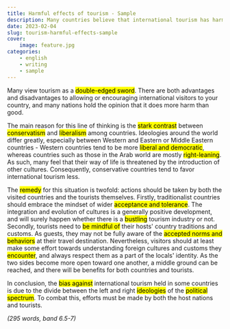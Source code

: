 ```yaml
---
title: Harmful effects of tourism - Sample
description: Many countries believe that international tourism has harmful effects. Why do they think so? What can be done to change their views?
date: 2023-02-04
slug: tourism-harmful-effects-sample
cover:
    image: feature.jpg
categories:
    - english
    - writing
    - sample
---
```


Many view tourism as a <mark>double-edged sword</mark>. There are both advantages and disadvantages to allowing or encouraging international visitors to your country, and many nations hold the opinion that it does more harm than good.

The main reason for this line of thinking is the <mark>stark contrast</mark> between <mark>conservatism</mark> and <mark>liberalism</mark> among countries. Ideologies around the world differ greatly, especially between Western and Eastern or Middle Eastern countries - Western countries tend to be more <mark>liberal and democratic</mark>, whereas countries such as those in the Arab world are mostly <mark>right-leaning</mark>. As such, many feel that their way of life is threatened by the introduction of other cultures. Consequently, conservative countries tend to favor international tourism less.

The <mark>remedy</mark> for this situation is twofold: actions should be taken by both the visited countries and the tourists themselves. Firstly, traditionalist countries should embrace the mindset of wider <mark>acceptance and tolerance</mark>. The integration and evolution of cultures is a generally positive development, and will surely happen whether there is a <mark>bustling</mark> tourism industry or not. Secondly, tourists need to <mark>be mindful of</mark> their hosts' country traditions and customs. As guests, they may not be fully aware of the <mark>accepted norms and behaviors</mark> at their travel destination. Nevertheless, visitors should at least make some effort towards understanding foreign cultures and customs they <mark>encounter</mark>, and always respect them as a part of the locals' identity. As the two sides become more open toward one another, a middle ground can be reached, and there will be benefits for both countries and tourists.

In conclusion, the <mark>bias against</mark> international tourism held in some countries is due to the divide between the left and right <mark>ideologies</mark> of the <mark>political spectrum</mark>. To combat this, efforts must be made by both the host nations and tourists.

*(295 words, band 6.5-7)*

